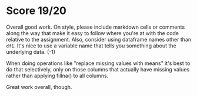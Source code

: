 # Score 19/20

Overall good work. On style, please include markdown cells or comments along the way that make it easy to follow where you're at with the code relative to the assignment. Also, consider using dataframe names other than `df1`. It's nice to use a variable name that tells you something about the underlying data. (-1)

When doing operations like "replace missing values with means" it's best to do that selectively, only on those columns that actually have missing values rather than applying fillna() to all columns.

Great work overall, though.
